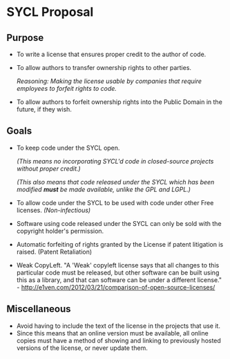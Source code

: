 # SYCL Proposal

## Purpose
*	To write a license that ensures proper credit to the author of code.
*	To allow authors to transfer ownership rights to other parties.
	
	_Reasoning: Making the license usable by companies that require employees
	to forfeit rights to code._
*	To allow authors to forfeit ownership rights into the Public Domain in the
	future, if they wish.

## Goals
*	To keep code under the SYCL open.

	_(This means no incorporating SYCL'd code in closed-source projects without
	proper credit.)_

	_(This also means that code released under the SYCL which has been modified
	**must** be made available, unlike the GPL and LGPL.)_
*	To allow code under the SYCL to be used with code under other Free
 	licenses. _(Non-infectious)_
*	Software using code released under the SYCL can only be sold with the
	copyright holder's permission.
*	Automatic forfeiting of rights granted by the License if patent litigation
	is raised. (Patent Retaliation)
*	Weak CopyLeft.
		"A 'Weak' copyleft license says that all changes to this particular
		code must be released, but other software can be built using this as a
		library, and that can software can be under a different license."
		- http://e1ven.com/2012/03/21/comparison-of-open-source-licenses/

## Miscellaneous
*	Avoid having to include the text of the license in the projects that use it.
*	Since this means that an online version must be available, all online
	copies must have a method of showing and linking to previously hosted
	versions of the license, or never update them.
